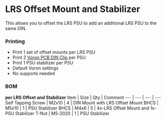 # LRS Offset Mount and Stabilizer

This allows you to offset the LRS PSU to add an additional LRS PSU to the same DIN.
### Printing
  * Print 1 set of offset mounts per LRS PSU
  * Print 2 [Voron PCB DIN Clip](https://github.com/VoronDesign/Voron-2/blob/Voron2.4/STLs/Electronics_Bay/pcb_din_clip_x3.stl) per PSU
  * Print 1 PSU stabilizer per PSU
  * Default Voron settings
  * No supports needed

### BOM
**per LRS Offset and Stabilizer**
Item | Size | Qty | Comment 
--- | --- | --- | ---
Self Tapping Screw | M2x10 | 4 | DIN Mount with LRS Offset Mount
BHCS | M5x10 | 1 | PSU Stabilizer
BHCS | M4x6 | 5 | 4x-LRS Offset Mount and 1x-PSU Stabilizer
T-Nut | M5-2020 | 1 | PSU Stabilizer
